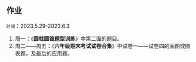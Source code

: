 ## 作业


<div style=display:none>

`时间`：2023.3.27-2023.3.31 
内容见文件<**平时练习-第一周.pdf**>


`时间`：2023.4.3-2023.4.7
1. 周一：《**学校同步资料**》上<正反比例>章节剩余的内容。
2. 周二：《**黄金屋   -六下四调冲刺题集**》中<知识点4：比例综合>中的<考点二：比例的意义与基本性质>、<考点三：正反比例>。
3. 周三：《**黄金屋   -六下四调冲刺题集**》中<知识点3：平面与立体>中的<考点二：圆和扇形（拔高）>。
4. 周四：《**黄金屋   -六下四调冲刺题集**》中<知识点2：百分数应用题>中的<考点三：经济问题> 
5. 周五：《**黄金屋   -六下四调冲刺题集**》中<知识点2：百分数应用题>中的<考点二：百分数应用题>


`时间`：2023.4.10-2023.4.14
1. 周一：《**学霸**》中<正比例>内容(36、37页)。
2. 周二：《**学霸**》中<反比例>内容(38、39页)。
3. 周三、周四：《**口算大通关**》中<11课时>的化简比、笔算部分；<12、13课时>的填空、笔算部分。
4. 周五：《**黄金屋   -六下四调冲刺题集**》中<2022-2023硚口区学生学科素养评价>中的第一面和第二面。



`时间`：2023.4.17-2023.4.22
1. 周一、周二、周三：《**应用题专项训练**》中三面。
2. 周四、周五：下列题目：


一、求$x\over y$
1、$3 \cdot x=8 \cdot y $   &emsp;&emsp;&emsp;&emsp;&emsp;&emsp;&emsp;&emsp; &emsp;  2、$x \cdot 5=10 \cdot y$
3、$ x:5=y:3 $   &emsp;&emsp;&emsp;&emsp;&emsp;&emsp;&emsp;&emsp;&emsp;   4、$5:x=9:y$ 
5、$x:3.6=y:7.8$ &emsp;&emsp;&emsp;&emsp;&emsp;&emsp;&emsp;    6、$18:x=9:y$
7、$x \cdot 3.7=y:8$ &emsp;&emsp;&emsp;&emsp;&emsp;&emsp;&emsp;&emsp; 8、$x:7=y \cdot 8$
9、$x \cdot 9=10 \cdot y$     &emsp;&emsp;&emsp;&emsp;&emsp;&emsp;&emsp;&emsp;   10、$x:3=y:9$

二、求$x$
1、${4\over 5}x +2x=8$  &emsp;&emsp;&emsp;&emsp;&emsp;&emsp;&emsp;&emsp;     2、$3x-{1\over 5}x=7-6x$
3、${1\over 5}x+x=6$  &emsp;&emsp;&emsp;&emsp;&emsp;&emsp;&emsp;&emsp;&emsp;  3、$x+{11\over 3}x=8$
5、$7x-{5\over 3}=3x+1$  &emsp;&emsp;&emsp;&emsp;&emsp;&emsp;&emsp;5、$7x=3-4x$
7、$6-3x=7+x+{11\over 3}x$&emsp;&emsp;&emsp;&emsp; 8、$8-x=7x+3+x$
9、${1\over 5}x+x=9$  &emsp;&emsp;&emsp;&emsp;&emsp;&emsp;&emsp;&emsp;&emsp;   10、${1\over 10}x+{1\over 10}=6$



`时间`：2023.5.1-2023.5.5
1. 周一、周二：《**校内同步专题汇编**》中<专题14 较复杂的比例应用题>内容。
2. 周三、周四、周五：《**口算大通关**》中一天一个课时。





`时间`：2023.5.22-2023.5.26
1. 周一、周二：《**六年级冲刺调考——应用题专项训练（一）**》中最后的圆柱、圆锥填空题题目，共12道。
2. 周三：《**学霸提优大试卷**》中<分类整合测试卷（一）>根据答案修改，并将剩余题目写完。
3. 周四、周五：《**口算大通关**》进行计算题练习。

</div>

`时间`：2023.5.29-2023.6.3
1. 周一：《**圆柱圆锥题型训练**》中第二面的题目。
2. 周二——周五：《**六年级期末考试试卷合集**》中试卷一——试卷四的画图或图表题，及最后的应用题。







<script type="text/javascript" src="http://cdn.mathjax.org/mathjax/latest/MathJax.js?config=TeX-AMS-MML_HTMLorMML"></script>
<script type="text/x-mathjax-config">
  MathJax.Hub.Config({ tex2jax: {inlineMath: [['$', '$']]}, messageStyle: "none" });
</script>